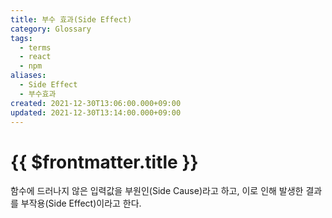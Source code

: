 ```yaml
---
title: 부수 효과(Side Effect)
category: Glossary
tags:
  - terms
  - react
  - npm
aliases:
  - Side Effect
  - 부수효과
created: 2021-12-30T13:06:00.000+09:00
updated: 2021-12-30T13:14:00.000+09:00
---
```


# {{ $frontmatter.title }}

함수에 드러나지 않은 입력값을 부원인(Side Cause)라고 하고, 이로 인해 발생한 결과를 부작용(Side Effect)이라고 한다.
